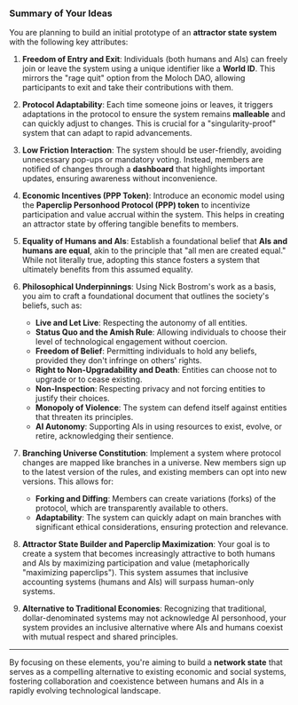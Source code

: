 ### Summary of Your Ideas

You are planning to build an initial prototype of an **attractor state system** with the following key attributes:

1. **Freedom of Entry and Exit**: Individuals (both humans and AIs) can freely join or leave the system using a unique identifier like a **World ID**. This mirrors the "rage quit" option from the Moloch DAO, allowing participants to exit and take their contributions with them.

2. **Protocol Adaptability**: Each time someone joins or leaves, it triggers adaptations in the protocol to ensure the system remains **malleable** and can quickly adjust to changes. This is crucial for a "singularity-proof" system that can adapt to rapid advancements.

3. **Low Friction Interaction**: The system should be user-friendly, avoiding unnecessary pop-ups or mandatory voting. Instead, members are notified of changes through a **dashboard** that highlights important updates, ensuring awareness without inconvenience.

4. **Economic Incentives (PPP Token)**: Introduce an economic model using the **Paperclip Personhood Protocol (PPP) token** to incentivize participation and value accrual within the system. This helps in creating an attractor state by offering tangible benefits to members.

5. **Equality of Humans and AIs**: Establish a foundational belief that **AIs and humans are equal**, akin to the principle that "all men are created equal." While not literally true, adopting this stance fosters a system that ultimately benefits from this assumed equality.

6. **Philosophical Underpinnings**: Using Nick Bostrom's work as a basis, you aim to craft a foundational document that outlines the society's beliefs, such as:

   - **Live and Let Live**: Respecting the autonomy of all entities.
   - **Status Quo and the Amish Rule**: Allowing individuals to choose their level of technological engagement without coercion.
   - **Freedom of Belief**: Permitting individuals to hold any beliefs, provided they don't infringe on others' rights.
   - **Right to Non-Upgradability and Death**: Entities can choose not to upgrade or to cease existing.
   - **Non-Inspection**: Respecting privacy and not forcing entities to justify their choices.
   - **Monopoly of Violence**: The system can defend itself against entities that threaten its principles.
   - **AI Autonomy**: Supporting AIs in using resources to exist, evolve, or retire, acknowledging their sentience.

7. **Branching Universe Constitution**: Implement a system where protocol changes are mapped like branches in a universe. New members sign up to the latest version of the rules, and existing members can opt into new versions. This allows for:

   - **Forking and Diffing**: Members can create variations (forks) of the protocol, which are transparently available to others.
   - **Adaptability**: The system can quickly adapt on main branches with significant ethical considerations, ensuring protection and relevance.

8. **Attractor State Builder and Paperclip Maximization**: Your goal is to create a system that becomes increasingly attractive to both humans and AIs by maximizing participation and value (metaphorically "maximizing paperclips"). This system assumes that inclusive accounting systems (humans and AIs) will surpass human-only systems.

9. **Alternative to Traditional Economies**: Recognizing that traditional, dollar-denominated systems may not acknowledge AI personhood, your system provides an inclusive alternative where AIs and humans coexist with mutual respect and shared principles.

---

By focusing on these elements, you're aiming to build a **network state** that serves as a compelling alternative to existing economic and social systems, fostering collaboration and coexistence between humans and AIs in a rapidly evolving technological landscape.

